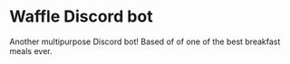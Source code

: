 # Waffle Discord bot
Another multipurpose Discord bot! Based of of one of the best breakfast meals ever.
